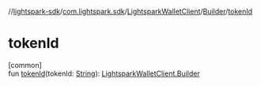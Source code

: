 //[lightspark-sdk](../../../../index.md)/[com.lightspark.sdk](../../index.md)/[LightsparkWalletClient](../index.md)/[Builder](index.md)/[tokenId](token-id.md)

# tokenId

[common]\
fun [tokenId](token-id.md)(tokenId: [String](https://kotlinlang.org/api/latest/jvm/stdlib/kotlin/-string/index.html)): [LightsparkWalletClient.Builder](index.md)
